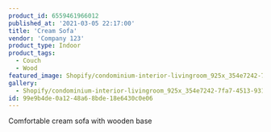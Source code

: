 ```yaml
---
product_id: 6559461966012
published_at: '2021-03-05 22:17:00'
title: 'Cream Sofa'
vendor: 'Company 123'
product_type: Indoor
product_tags:
  - Couch
  - Wood
featured_image: Shopify/condominium-interior-livingroom_925x_354e7242-7fa7-4513-9319-fd2e68c2deb2.jpg
gallery:
  - Shopify/condominium-interior-livingroom_925x_354e7242-7fa7-4513-9319-fd2e68c2deb2-1614983844.jpg
id: 99e9b4de-0a12-48a6-8bde-18e6430c0e06
---
```

<p>Comfortable cream sofa with wooden base</p>